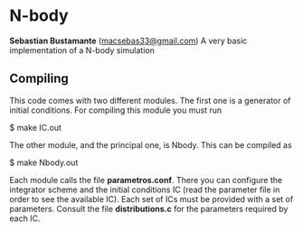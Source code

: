 # N-body
**Sebastian Bustamante** (macsebas33@gmail.com)
A very basic implementation of a N-body simulation

## Compiling
This code comes with two different modules. The first one is a generator of initial conditions. 
For compiling this module you must run

  $ make IC.out
  

The other module, and the principal one, is Nbody. This can be compiled as

  $ make Nbody.out
  
Each module calls the file **parametros.conf**. There you can configure the integrator scheme and
the initial conditions IC (read the parameter file in order to see the available IC).
Each set of ICs must be provided with a set of parameters. Consult the file **distributions.c** for 
the parameters required by each IC.
